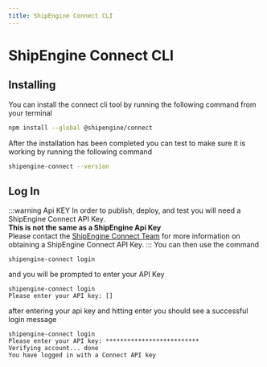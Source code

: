```yaml
---
title: ShipEngine Connect CLI
---
```

# ShipEngine Connect CLI
## Installing
You can install the connect cli tool by running the following command from your terminal
```bash
npm install --global @shipengine/connect
```
After the installation has been completed you can test to make sure it is working by running the following command
```bash
shipengine-connect --version
```

## Log In
:::warning Api KEY
In order to publish, deploy, and test you will need a ShipEngine Connect API Key.<br/>
**This is not the same as a ShipEngine Api Key** <br/>
Please contact the [ShipEngine Connect Team](mailto:connect@shipengine.com) for more information on obtaining a ShipEngine Connect API Key.
:::
You can then use the command
```
shipengine-connect login
```
and you will be prompted to enter your API Key
```
shipengine-connect login
Please enter your API key: [] 
```
after entering your api key and hitting enter you should see a successful login message
```
shipengine-connect login
Please enter your API key: **************************
Verifying account... done
You have logged in with a Connect API key
```
